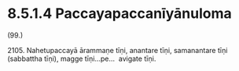

# 8.5.1.4 Paccayapaccanīyānuloma





(99.)

2105\. Nahetupaccayā ārammaṇe tīṇi, anantare tīṇi, samanantare tīṇi (sabbattha tīṇi), magge tīṇi…pe…  avigate tīṇi.



